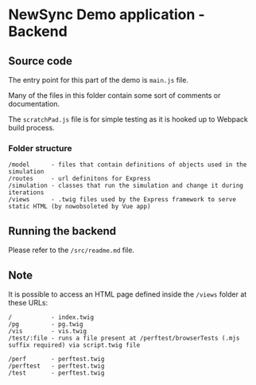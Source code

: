 # NewSync Demo application - Backend
## Source code
The entry point for this part of the demo is `main.js` file.

Many of the files in this folder contain some sort of comments or documentation.

The `scratchPad.js` file is for simple testing as it is hooked up to Webpack build process.

### Folder structure
```
/model      - files that contain definitions of objects used in the simulation
/routes     - url definitons for Express
/simulation - classes that run the simulation and change it during iterations
/views      - .twig files used by the Express framework to serve static HTML (by nowobsoleted by Vue app)
```

## Running the backend
Please refer to the `/src/readme.md` file.

## Note
It is possible to access an HTML page defined inside the `/views` folder at these URLs:
```
/           - index.twig
/pg         - pg.twig
/vis        - vis.twig
/test/:file - runs a file present at /perftest/browserTests (.mjs suffix required) via script.twig file
                    
/perf       - perftest.twig
/perftest   - perftest.twig
/test       - perftest.twig
```
